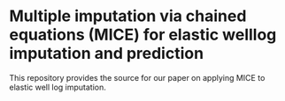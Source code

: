 # Multiple imputation via chained equations (MICE) for elastic welllog imputation and prediction

This repository provides the source for our paper on applying MICE to elastic well log imputation.

